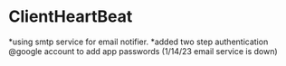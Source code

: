 # ClientHeartBeat


*using smtp service for email notifier.
*added two step authentication @google account to add app passwords (1/14/23 email service is down)

